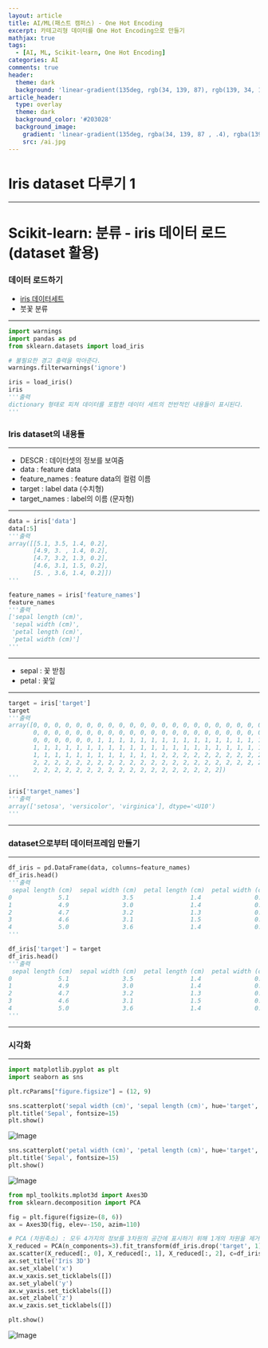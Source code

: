 ```yaml
---
layout: article
title: AI/ML(패스트 캠퍼스) - One Hot Encoding
excerpt: 카테고리형 데이터를 One Hot Encoding으로 만들기
mathjax: true
tags:
  - [AI, ML, Scikit-learn, One Hot Encoding]
categories: AI
comments: true
header:
  theme: dark
  background: 'linear-gradient(135deg, rgb(34, 139, 87), rgb(139, 34, 139))'
article_header:
  type: overlay
  theme: dark
  background_color: '#203028'
  background_image:
    gradient: 'linear-gradient(135deg, rgba(34, 139, 87 , .4), rgba(139, 34, 139, .4))'
    src: /ai.jpg
---
```


# Iris dataset 다루기 1

---

# Scikit-learn: 분류 - iris 데이터 로드(dataset 활용)

### 데이터 로드하기

- [iris 데이터세트](https://scikit-learn.org/stable/modules/generated/sklearn.datasets.load_iris.html#sklearn.datasets.load_iris)
- 붓꽃 분류

---

``` python
import warnings
import pandas as pd
from sklearn.datasets import load_iris

# 불필요한 경고 출력을 막아준다.
warnings.filterwarnings('ignore')

iris = load_iris()
iris
'''출력
dictionary 형태로 피쳐 데이터를 포함한 데이터 세트의 전반적인 내용들이 표시된다.
'''
```


### Iris dataset의 내용들

---

- DESCR : 데이터셋의 정보를 보여줌
- data : feature data
- feature_names : feature data의 컬럼 이름
- target : label data (수치형)
- target_names : label의 이름 (문자형)

---

``` python
data = iris['data']
data[:5]
'''출력
array([[5.1, 3.5, 1.4, 0.2],
       [4.9, 3. , 1.4, 0.2],
       [4.7, 3.2, 1.3, 0.2],
       [4.6, 3.1, 1.5, 0.2],
       [5. , 3.6, 1.4, 0.2]])
'''

feature_names = iris['feature_names']
feature_names
'''출력
['sepal length (cm)',
 'sepal width (cm)',
 'petal length (cm)',
 'petal width (cm)']
'''
```

---

- sepal : 꽃 받침
- petal : 꽃잎

---

``` python
target = iris['target']
target
'''출력
array([0, 0, 0, 0, 0, 0, 0, 0, 0, 0, 0, 0, 0, 0, 0, 0, 0, 0, 0, 0, 0, 0,
       0, 0, 0, 0, 0, 0, 0, 0, 0, 0, 0, 0, 0, 0, 0, 0, 0, 0, 0, 0, 0, 0,
       0, 0, 0, 0, 0, 0, 1, 1, 1, 1, 1, 1, 1, 1, 1, 1, 1, 1, 1, 1, 1, 1,
       1, 1, 1, 1, 1, 1, 1, 1, 1, 1, 1, 1, 1, 1, 1, 1, 1, 1, 1, 1, 1, 1,
       1, 1, 1, 1, 1, 1, 1, 1, 1, 1, 1, 1, 2, 2, 2, 2, 2, 2, 2, 2, 2, 2,
       2, 2, 2, 2, 2, 2, 2, 2, 2, 2, 2, 2, 2, 2, 2, 2, 2, 2, 2, 2, 2, 2,
       2, 2, 2, 2, 2, 2, 2, 2, 2, 2, 2, 2, 2, 2, 2, 2, 2, 2])
'''

iris['target_names']
'''출력
array(['setosa', 'versicolor', 'virginica'], dtype='<U10')
'''
```


---

### dataset으로부터 데이터프레임 만들기

---

``` python
df_iris = pd.DataFrame(data, columns=feature_names)
df_iris.head()
'''출력
 sepal length (cm)  sepal width (cm)  petal length (cm)  petal width (cm)
0             5.1               3.5                1.4               0.2
1             4.9               3.0                1.4               0.2
2             4.7               3.2                1.3               0.2
3             4.6               3.1                1.5               0.2
4             5.0               3.6                1.4               0.2
'''

df_iris['target'] = target
df_iris.head()
'''출력
 sepal length (cm)  sepal width (cm)  petal length (cm)  petal width (cm)  target
0             5.1               3.5                1.4               0.2       0
1             4.9               3.0                1.4               0.2       0
2             4.7               3.2                1.3               0.2       0
3             4.6               3.1                1.5               0.2       0
4             5.0               3.6                1.4               0.2       0
'''
```


---

### 시각화

---

``` python
import matplotlib.pyplot as plt
import seaborn as sns

plt.rcParams["figure.figsize"] = (12, 9)

sns.scatterplot('sepal width (cm)', 'sepal length (cm)', hue='target', palette='muted', data=df_iris)
plt.title('Sepal', fontsize=15)
plt.show()
```

![Image](images/iris1.png)

``` python
sns.scatterplot('petal width (cm)', 'petal length (cm)', hue='target', palette='muted', data=df_iris)
plt.title('Sepal', fontsize=15)
plt.show()
```

![Image](images/iris2.png)

``` python
from mpl_toolkits.mplot3d import Axes3D
from sklearn.decomposition import PCA

fig = plt.figure(figsize=(8, 6))
ax = Axes3D(fig, elev=-150, azim=110)

# PCA (차원축소) : 모두 4가지의 정보를 3차원의 공간에 표시하기 위해 1개의 차원을 제거함
X_reduced = PCA(n_components=3).fit_transform(df_iris.drop('target', 1))
ax.scatter(X_reduced[:, 0], X_reduced[:, 1], X_reduced[:, 2], c=df_iris['target'], cmap=plt.cm.Set1, edgecolor='k', s=40)
ax.set_title('Iris 3D')
ax.set_xlabel('x')
ax.w_xaxis.set_ticklabels([])
ax.set_ylabel('y')
ax.w_yaxis.set_ticklabels([])
ax.set_zlabel('z')
ax.w_zaxis.set_ticklabels([])

plt.show()
```

![Image](images/iris3.png)
